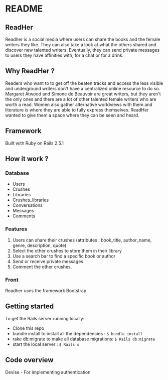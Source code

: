 # README

## ReadHer

Readher is a social media where users can share the books and the female writers they like. They can also take a look at what the others shared and discover new talented writers. Eventually, they can send private messages to users they have affinities with, for a chat or for a drink.

## Why ReadHer ?

Readers who want to to get off the beaten tracks and access the less visible and underground writers don't have a centralized online resource to do so. Margaret Atwood and Simone de Beauvoir are great writers, but they aren't the only ones and there are a lot of other talented female writers who are worth a read. Women also gather alternative worldviews with them and literature is where they are able to fully express themselves. ReadHer wanted to give them a space where they can be seen and heard.

## Framework

Built with Ruby on Rails 2.5.1

## How it work ?

### Database
- Users
- Crushes
- Libraries
- Crushes_libraries
- Conversations
- Messages
- Comments

### Features

1. Users can share their crushes (attributes : book_title, author_name, genre, description, quote)
2. Select the other crushes to store them in their library
3. Use a search bar to find a specific book or author
4. Send or receive private messages
5. Comment the other crushes.

### Front

Readher uses the framework Bootstrap.

## Getting started

To get the Rails server running locally:

- Clone this repo
- bundle install to install all the dependencies : ```$ bundle install```
- rake db:migrate to make all database migrations: ```$ Rails db:migrate```
- start the local server : ```$ Rails s```

## Code overview

Devise - For implementing authentication
